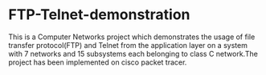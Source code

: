 # FTP-Telnet-demonstration
This is a Computer Networks project which demonstrates the usage of file transfer protocol(FTP) and Telnet from the application layer on a system with 7
networks and 15 subsystems each belonging to class C network.The project has been implemented on cisco packet tracer.
